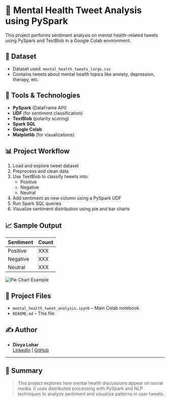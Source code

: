 # 🧠 Mental Health Tweet Analysis using PySpark

This project performs sentiment analysis on mental health-related tweets using PySpark and TextBlob in a Google Colab environment.

## 📁 Dataset

- Dataset used: `mental_health_tweets_large.csv`  
- Contains tweets about mental health topics like anxiety, depression, therapy, etc.

## 🔧 Tools & Technologies

- **PySpark** (DataFrame API)
- **UDF** (for sentiment classification)
- **TextBlob** (polarity scoring)
- **Spark SQL**
- **Google Colab**
- **Matplotlib** (for visualizations)

## 📊 Project Workflow

1. Load and explore tweet dataset
2. Preprocess and clean data
3. Use TextBlob to classify tweets into:
   - Positive
   - Negative
   - Neutral
4. Add sentiment as new column using a PySpark UDF
5. Run Spark SQL queries
6. Visualize sentiment distribution using pie and bar charts

## 📈 Sample Output

| Sentiment | Count |
|-----------|-------|
| Positive  | XXX   |
| Negative  | XXX   |
| Neutral   | XXX   |

![Pie Chart Example](your_pie_chart_image_if_you_upload_one)

## 📂 Project Files

- `mental_health_tweet_analysis.ipynb` – Main Colab notebook
- `README.md` – This file

## ✍️ Author

- **Divya Lohar**  
  [LinkedIn](https://www.linkedin.com/in/divya-lohar-40b5251a5) | [GitHub](https://github.com/diya-11)

---

## 📝 Summary

> This project explores how mental health discussions appear on social media. It uses distributed processing with PySpark and NLP techniques to analyze sentiment and visualize patterns in user tweets.


